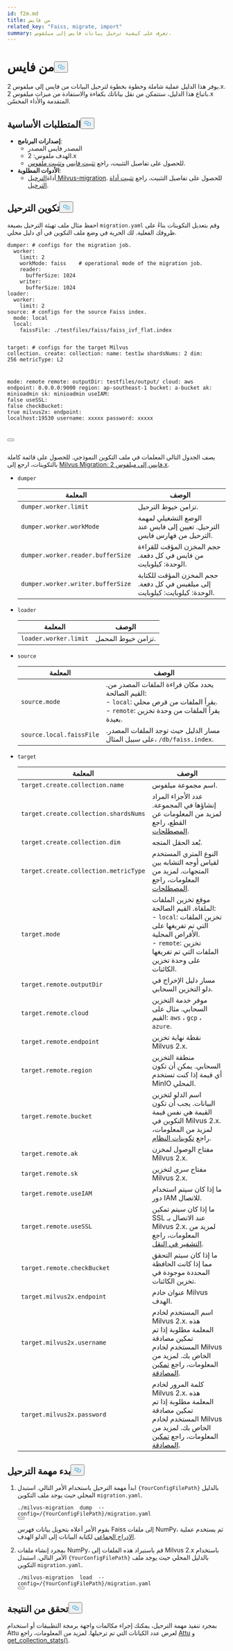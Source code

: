 ```yaml
---
id: f2m.md
title: من فايس
related_key: "Faiss, migrate, import"
summary: تعرف على كيفية ترحيل بيانات فايس إلى ميلفوس.
---
```


<h1 id="From-Faiss" class="common-anchor-header">من فايس<button data-href="#From-Faiss" class="anchor-icon" translate="no">
      <svg translate="no"
        aria-hidden="true"
        focusable="false"
        height="20"
        version="1.1"
        viewBox="0 0 16 16"
        width="16"
      >
        <path
          fill="#0092E4"
          fill-rule="evenodd"
          d="M4 9h1v1H4c-1.5 0-3-1.69-3-3.5S2.55 3 4 3h4c1.45 0 3 1.69 3 3.5 0 1.41-.91 2.72-2 3.25V8.59c.58-.45 1-1.27 1-2.09C10 5.22 8.98 4 8 4H4c-.98 0-2 1.22-2 2.5S3 9 4 9zm9-3h-1v1h1c1 0 2 1.22 2 2.5S13.98 12 13 12H9c-.98 0-2-1.22-2-2.5 0-.83.42-1.64 1-2.09V6.25c-1.09.53-2 1.84-2 3.25C6 11.31 7.55 13 9 13h4c1.45 0 3-1.69 3-3.5S14.5 6 13 6z"
        ></path>
      </svg>
    </button></h1><p>يوفر هذا الدليل عملية شاملة وخطوة بخطوة لترحيل البيانات من فايس إلى ميلفوس 2.x. باتباع هذا الدليل، ستتمكن من نقل بياناتك بكفاءة والاستفادة من ميزات ميلفوس 2.x المتقدمة والأداء المحسّن.</p>
<h2 id="Prerequisites" class="common-anchor-header">المتطلبات الأساسية<button data-href="#Prerequisites" class="anchor-icon" translate="no">
      <svg translate="no"
        aria-hidden="true"
        focusable="false"
        height="20"
        version="1.1"
        viewBox="0 0 16 16"
        width="16"
      >
        <path
          fill="#0092E4"
          fill-rule="evenodd"
          d="M4 9h1v1H4c-1.5 0-3-1.69-3-3.5S2.55 3 4 3h4c1.45 0 3 1.69 3 3.5 0 1.41-.91 2.72-2 3.25V8.59c.58-.45 1-1.27 1-2.09C10 5.22 8.98 4 8 4H4c-.98 0-2 1.22-2 2.5S3 9 4 9zm9-3h-1v1h1c1 0 2 1.22 2 2.5S13.98 12 13 12H9c-.98 0-2-1.22-2-2.5 0-.83.42-1.64 1-2.09V6.25c-1.09.53-2 1.84-2 3.25C6 11.31 7.55 13 9 13h4c1.45 0 3-1.69 3-3.5S14.5 6 13 6z"
        ></path>
      </svg>
    </button></h2><ul>
<li><strong>إصدارات البرنامج</strong>:<ul>
<li>المصدر فايس المصدر</li>
<li>الهدف ملفوس: 2.x</li>
<li>للحصول على تفاصيل التثبيت، راجع <a href="https://github.com/facebookresearch/faiss/blob/main/INSTALL.md">تثبيت فايس</a> <a href="https://milvus.io/docs/install_standalone-docker.md">وتثبيت ملفوس</a>.</li>
</ul></li>
<li><strong>الأدوات المطلوبة</strong>:<ul>
<li>أداة<a href="https://github.com/zilliztech/milvus-migration">الترحيل Milvus-migration</a>. للحصول على تفاصيل التثبيت، راجع <a href="/docs/ar/v2.5.x/milvusdm_install.md">تثبيت أداة الترحيل</a>.</li>
</ul></li>
</ul>
<h2 id="Configure-the-migration" class="common-anchor-header">تكوين الترحيل<button data-href="#Configure-the-migration" class="anchor-icon" translate="no">
      <svg translate="no"
        aria-hidden="true"
        focusable="false"
        height="20"
        version="1.1"
        viewBox="0 0 16 16"
        width="16"
      >
        <path
          fill="#0092E4"
          fill-rule="evenodd"
          d="M4 9h1v1H4c-1.5 0-3-1.69-3-3.5S2.55 3 4 3h4c1.45 0 3 1.69 3 3.5 0 1.41-.91 2.72-2 3.25V8.59c.58-.45 1-1.27 1-2.09C10 5.22 8.98 4 8 4H4c-.98 0-2 1.22-2 2.5S3 9 4 9zm9-3h-1v1h1c1 0 2 1.22 2 2.5S13.98 12 13 12H9c-.98 0-2-1.22-2-2.5 0-.83.42-1.64 1-2.09V6.25c-1.09.53-2 1.84-2 3.25C6 11.31 7.55 13 9 13h4c1.45 0 3-1.69 3-3.5S14.5 6 13 6z"
        ></path>
      </svg>
    </button></h2><p>احفظ مثال ملف تهيئة الترحيل بصيغة <code translate="no">migration.yaml</code> وقم بتعديل التكوينات بناءً على ظروفك الفعلية. لك الحرية في وضع ملف التكوين في أي دليل محلي.</p>
<pre><code translate="no" class="language-yaml">dumper: <span class="hljs-comment"># configs for the migration job.</span>
  worker:
    <span class="hljs-built_in">limit</span>: 2
    workMode: faiss    <span class="hljs-comment"># operational mode of the migration job.</span>
    reader:
      bufferSize: 1024
    writer:
      bufferSize: 1024
loader:
  worker:
    <span class="hljs-built_in">limit</span>: 2
<span class="hljs-built_in">source</span>: <span class="hljs-comment"># configs for the source Faiss index.</span>
  mode: <span class="hljs-built_in">local</span>
  <span class="hljs-built_in">local</span>:
    faissFile: ./testfiles/faiss/faiss_ivf_flat.index

target: <span class="hljs-comment"># configs for the target Milvus collection.</span>
create:
collection:
name: test1w
shardsNums: 2
dim: 256
metricType: L2

mode: remote
remote:
outputDir: testfiles/output/
cloud: aws
endpoint: 0.0.0.0:9000
region: ap-southeast-1
bucket: a-bucket
ak: minioadmin
sk: minioadmin
useIAM: <span class="hljs-literal">false</span>
useSSL: <span class="hljs-literal">false</span>
checkBucket: <span class="hljs-literal">true</span>
milvus2x:
endpoint: localhost:19530
username: xxxxx
password: xxxxx

<button class="copy-code-btn"></button></code></pre>

<p>يصف الجدول التالي المعلمات في ملف التكوين النموذجي. للحصول على قائمة كاملة بالتكوينات، ارجع إلى <a href="https://github.com/zilliztech/milvus-migration/blob/main/README_FAISS.md#migrationyaml-reference">Milvus Migration: فايس إلى ميلفوس 2.x</a>.</p>
<ul>
<li><p><code translate="no">dumper</code></p>
<table>
<thead>
<tr><th>المعلمة</th><th>الوصف</th></tr>
</thead>
<tbody>
<tr><td><code translate="no">dumper.worker.limit</code></td><td>تزامن خيوط الترحيل.</td></tr>
<tr><td><code translate="no">dumper.worker.workMode</code></td><td>الوضع التشغيلي لمهمة الترحيل. تعيين إلى فايس عند الترحيل من فهارس فايس.</td></tr>
<tr><td><code translate="no">dumper.worker.reader.bufferSize</code></td><td>حجم المخزن المؤقت للقراءة من فايس في كل دفعة. الوحدة: كيلوبايت.</td></tr>
<tr><td><code translate="no">dumper.worker.writer.bufferSize</code></td><td>حجم المخزن المؤقت للكتابة إلى ميلفيس في كل دفعة. الوحدة: كيلوبايت: كيلوبايت.</td></tr>
</tbody>
</table>
</li>
<li><p><code translate="no">loader</code></p>
<table>
<thead>
<tr><th>المعلمة</th><th>الوصف</th></tr>
</thead>
<tbody>
<tr><td><code translate="no">loader.worker.limit</code></td><td>تزامن خيوط المحمل.</td></tr>
</tbody>
</table>
</li>
<li><p><code translate="no">source</code></p>
<table>
<thead>
<tr><th>المعلمة</th><th>الوصف</th></tr>
</thead>
<tbody>
<tr><td><code translate="no">source.mode</code></td><td>يحدد مكان قراءة الملفات المصدر من. القيم الصالحة:<br/>- <code translate="no">local</code>: يقرأ الملفات من قرص محلي.<br/>- <code translate="no">remote</code>: يقرأ الملفات من وحدة تخزين بعيدة.</td></tr>
<tr><td><code translate="no">source.local.faissFile</code></td><td>مسار الدليل حيث توجد الملفات المصدر. على سبيل المثال، <code translate="no">/db/faiss.index</code>.</td></tr>
</tbody>
</table>
</li>
<li><p><code translate="no">target</code></p>
<table>
<thead>
<tr><th>المعلمة</th><th>الوصف</th></tr>
</thead>
<tbody>
<tr><td><code translate="no">target.create.collection.name</code></td><td>اسم مجموعة ميلفوس.</td></tr>
<tr><td><code translate="no">target.create.collection.shardsNums</code></td><td>عدد الأجزاء المراد إنشاؤها في المجموعة. لمزيد من المعلومات عن القطع، راجع <a href="https://milvus.io/docs/glossary.md#Shard">المصطلحات</a>.</td></tr>
<tr><td><code translate="no">target.create.collection.dim</code></td><td>بُعد الحقل المتجه.</td></tr>
<tr><td><code translate="no">target.create.collection.metricType</code></td><td>النوع المتري المستخدم لقياس أوجه التشابه بين المتجهات. لمزيد من المعلومات، راجع <a href="https://milvus.io/docs/glossary.md#Metric-type">المصطلحات</a>.</td></tr>
<tr><td><code translate="no">target.mode</code></td><td>موقع تخزين الملفات الملقاة. القيم الصالحة:<br/>- <code translate="no">local</code>: تخزين الملفات التي تم تفريغها على الأقراص المحلية.<br/>- <code translate="no">remote</code>: تخزين الملفات التي تم تفريغها على وحدة تخزين الكائنات.</td></tr>
<tr><td><code translate="no">target.remote.outputDir</code></td><td>مسار دليل الإخراج في دلو التخزين السحابي.</td></tr>
<tr><td><code translate="no">target.remote.cloud</code></td><td>موفر خدمة التخزين السحابي. مثال على القيم: <code translate="no">aws</code> ، <code translate="no">gcp</code> ، <code translate="no">azure</code>.</td></tr>
<tr><td><code translate="no">target.remote.endpoint</code></td><td>نقطة نهاية تخزين Milvus 2.x.</td></tr>
<tr><td><code translate="no">target.remote.region</code></td><td>منطقة التخزين السحابي. يمكن أن تكون أي قيمة إذا كنت تستخدم MinIO المحلي.</td></tr>
<tr><td><code translate="no">target.remote.bucket</code></td><td>اسم الدلو لتخزين البيانات. يجب أن تكون القيمة هي نفس قيمة التكوين في Milvus 2.x. لمزيد من المعلومات، راجع <a href="https://milvus.io/docs/configure_minio.md#miniobucketName">تكوينات النظام</a>.</td></tr>
<tr><td><code translate="no">target.remote.ak</code></td><td>مفتاح الوصول لمخزن Milvus 2.x.</td></tr>
<tr><td><code translate="no">target.remote.sk</code></td><td>مفتاح سري لتخزين Milvus 2.x.</td></tr>
<tr><td><code translate="no">target.remote.useIAM</code></td><td>ما إذا كان سيتم استخدام دور IAM للاتصال.</td></tr>
<tr><td><code translate="no">target.remote.useSSL</code></td><td>ما إذا كان سيتم تمكين SSL عند الاتصال بـ Milvus 2.x. لمزيد من المعلومات، راجع <a href="https://milvus.io/docs/tls.md#Encryption-in-Transit">التشفير في النقل</a>.</td></tr>
<tr><td><code translate="no">target.remote.checkBucket</code></td><td>ما إذا كان سيتم التحقق مما إذا كانت الحافظة المحددة موجودة في تخزين الكائنات.</td></tr>
<tr><td><code translate="no">target.milvus2x.endpoint</code></td><td>عنوان خادم Milvus الهدف.</td></tr>
<tr><td><code translate="no">target.milvus2x.username</code></td><td>اسم المستخدم لخادم Milvus 2.x. هذه المعلمة مطلوبة إذا تم تمكين مصادقة المستخدم لخادم Milvus الخاص بك. لمزيد من المعلومات، راجع <a href="https://milvus.io/docs/authenticate.md">تمكين المصادقة</a>.</td></tr>
<tr><td><code translate="no">target.milvus2x.password</code></td><td>كلمة المرور لخادم Milvus 2.x. هذه المعلمة مطلوبة إذا تم تمكين مصادقة المستخدم لخادم Milvus الخاص بك. لمزيد من المعلومات، راجع <a href="https://milvus.io/docs/authenticate.md">تمكين المصادقة</a>.</td></tr>
</tbody>
</table>
</li>
</ul>
<h2 id="Start-the-migration-task" class="common-anchor-header">بدء مهمة الترحيل<button data-href="#Start-the-migration-task" class="anchor-icon" translate="no">
      <svg translate="no"
        aria-hidden="true"
        focusable="false"
        height="20"
        version="1.1"
        viewBox="0 0 16 16"
        width="16"
      >
        <path
          fill="#0092E4"
          fill-rule="evenodd"
          d="M4 9h1v1H4c-1.5 0-3-1.69-3-3.5S2.55 3 4 3h4c1.45 0 3 1.69 3 3.5 0 1.41-.91 2.72-2 3.25V8.59c.58-.45 1-1.27 1-2.09C10 5.22 8.98 4 8 4H4c-.98 0-2 1.22-2 2.5S3 9 4 9zm9-3h-1v1h1c1 0 2 1.22 2 2.5S13.98 12 13 12H9c-.98 0-2-1.22-2-2.5 0-.83.42-1.64 1-2.09V6.25c-1.09.53-2 1.84-2 3.25C6 11.31 7.55 13 9 13h4c1.45 0 3-1.69 3-3.5S14.5 6 13 6z"
        ></path>
      </svg>
    </button></h2><ol>
<li><p>ابدأ مهمة الترحيل باستخدام الأمر التالي. استبدل <code translate="no">{YourConfigFilePath}</code> بالدليل المحلي حيث يوجد ملف التكوين <code translate="no">migration.yaml</code>.</p>
<pre><code translate="no" class="language-bash">./milvus-migration  dump  --config=/{YourConfigFilePath}/migration.yaml
<button class="copy-code-btn"></button></code></pre>
<p>يقوم الأمر أعلاه بتحويل بيانات فهرس Faiss إلى ملفات NumPy، ثم يستخدم عملية <a href="https://milvus.io/api-reference/pymilvus/v2.4.x/ORM/utility/do_bulk_insert.md">الإدراج الجماعي</a> لكتابة البيانات إلى الدلو الهدف.</p></li>
<li><p>بمجرد إنشاء ملفات NumPy، قم باستيراد هذه الملفات إلى Milvus 2.x باستخدام الأمر التالي. استبدل <code translate="no">{YourConfigFilePath}</code> بالدليل المحلي حيث يوجد ملف التكوين <code translate="no">migration.yaml</code>.</p>
<pre><code translate="no" class="language-bash">./milvus-migration  load  --config=/{YourConfigFilePath}/migration.yaml
<button class="copy-code-btn"></button></code></pre></li>
</ol>
<h2 id="Verify-the-result" class="common-anchor-header">تحقق من النتيجة<button data-href="#Verify-the-result" class="anchor-icon" translate="no">
      <svg translate="no"
        aria-hidden="true"
        focusable="false"
        height="20"
        version="1.1"
        viewBox="0 0 16 16"
        width="16"
      >
        <path
          fill="#0092E4"
          fill-rule="evenodd"
          d="M4 9h1v1H4c-1.5 0-3-1.69-3-3.5S2.55 3 4 3h4c1.45 0 3 1.69 3 3.5 0 1.41-.91 2.72-2 3.25V8.59c.58-.45 1-1.27 1-2.09C10 5.22 8.98 4 8 4H4c-.98 0-2 1.22-2 2.5S3 9 4 9zm9-3h-1v1h1c1 0 2 1.22 2 2.5S13.98 12 13 12H9c-.98 0-2-1.22-2-2.5 0-.83.42-1.64 1-2.09V6.25c-1.09.53-2 1.84-2 3.25C6 11.31 7.55 13 9 13h4c1.45 0 3-1.69 3-3.5S14.5 6 13 6z"
        ></path>
      </svg>
    </button></h2><p>بمجرد تنفيذ مهمة الترحيل، يمكنك إجراء مكالمات واجهة برمجة التطبيقات أو استخدام Attu لعرض عدد الكيانات التي تم ترحيلها. لمزيد من المعلومات، راجع <a href="https://github.com/zilliztech/attu">Attu</a> و <a href="https://milvus.io/api-reference/pymilvus/v2.4.x/MilvusClient/Collections/get_collection_stats.md">get_collection_stats()</a>.</p>
